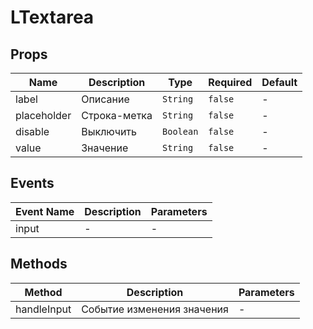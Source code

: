 # LTextarea

## Props

<!-- @vuese:LTextarea:props:start -->
|Name|Description|Type|Required|Default|
|---|---|---|---|---|
|label|Описание|`String`|`false`|-|
|placeholder|Строка-метка|`String`|`false`|-|
|disable|Выключить|`Boolean`|`false`|-|
|value|Значение|`String`|`false`|-|

<!-- @vuese:LTextarea:props:end -->


## Events

<!-- @vuese:LTextarea:events:start -->
|Event Name|Description|Parameters|
|---|---|---|
|input|-|-|

<!-- @vuese:LTextarea:events:end -->


## Methods

<!-- @vuese:LTextarea:methods:start -->
|Method|Description|Parameters|
|---|---|---|
|handleInput|Событие изменения значения|-|

<!-- @vuese:LTextarea:methods:end -->


